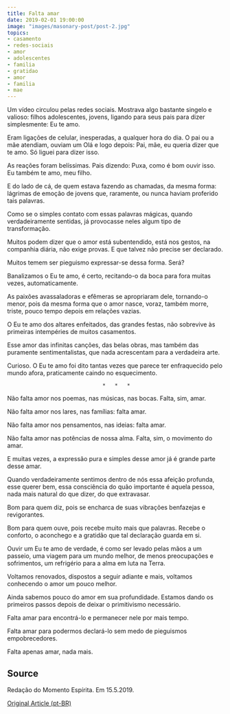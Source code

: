 ```yaml
---
title: Falta amar
date: 2019-02-01 19:00:00
image: "images/masonary-post/post-2.jpg"
topics: 
- casamento
- redes-sociais
- amor
- adolescentes
- familia
- gratidao
- amor
- familia
- mae
---
```


Um vídeo circulou pelas redes sociais. Mostrava algo bastante singelo e
valioso: filhos adolescentes, jovens, ligando para seus pais para dizer
simplesmente: Eu te amo.

Eram ligações de celular, inesperadas, a qualquer hora do dia. O pai ou a mãe
atendiam, ouviam um Olá e logo depois: Pai, mãe, eu queria dizer que te amo. Só
liguei para dizer isso.

As reações foram belíssimas. Pais dizendo: Puxa, como é bom ouvir isso. Eu
também te amo, meu filho.

E do lado de cá, de quem estava fazendo as chamadas, da mesma forma: lágrimas
de emoção de jovens que, raramente, ou nunca haviam proferido tais palavras.

Como se o simples contato com essas palavras mágicas, quando verdadeiramente
sentidas, já provocasse neles algum tipo de transformação.

Muitos podem dizer que o amor está subentendido, está nos gestos, na companhia
diária, não exige provas. E que talvez não precise ser declarado.

Muitos temem ser pieguismo expressar-se dessa forma. Será?

Banalizamos o Eu te amo, é certo, recitando-o da boca para fora muitas vezes,
automaticamente.

As paixões avassaladoras e efêmeras se apropriaram dele, tornando-o menor, pois
da mesma forma que o amor nasce, voraz, também morre, triste, pouco tempo
depois em relações vazias.

O Eu te amo dos altares enfeitados, das grandes festas, não sobrevive às
primeiras intempéries de muitos casamentos.

Esse amor das infinitas canções, das belas obras, mas também das puramente
sentimentalistas, que nada acrescentam para a verdadeira arte.

Curioso. O Eu te amo foi dito tantas vezes que parece ter enfraquecido pelo
mundo afora, praticamente caindo no esquecimento.

                                   *   *   *

Não falta amor nos poemas, nas músicas, nas bocas. Falta, sim, amar.

Não falta amor nos lares, nas famílias: falta amar.

Não falta amor nos pensamentos, nas ideias: falta amar.

Não falta amor nas potências de nossa alma. Falta, sim, o movimento do amar.

E muitas vezes, a expressão pura e simples desse amor já é grande parte desse
amar.

Quando verdadeiramente sentimos dentro de nós essa afeição profunda, esse
querer bem, essa consciência do quão importante é aquela pessoa, nada mais
natural do que dizer, do que extravasar.

Bom para quem diz, pois se encharca de suas vibrações benfazejas e
revigorantes.

Bom para quem ouve, pois recebe muito mais que palavras. Recebe o conforto, o
aconchego e a gratidão que tal declaração guarda em si.

Ouvir um Eu te amo de verdade, é como ser levado pelas mãos a um passeio, uma
viagem para um mundo melhor, de menos preocupações e sofrimentos, um refrigério
para a alma em luta na Terra.

Voltamos renovados, dispostos a seguir adiante e mais, voltamos conhecendo o
amor um pouco melhor.

Ainda sabemos pouco do amor em sua profundidade. Estamos dando os primeiros
passos depois de deixar o primitivismo necessário.

Falta amar para encontrá-lo e permanecer nele por mais tempo.

Falta amar para podermos declará-lo sem medo de pieguismos empobrecedores.

Falta apenas amar, nada mais.

## Source
Redação do Momento Espírita.
Em 15.5.2019.


[Original Article (pt-BR)](http://momento.com.br/pt/ler_texto.php?id=5739)
